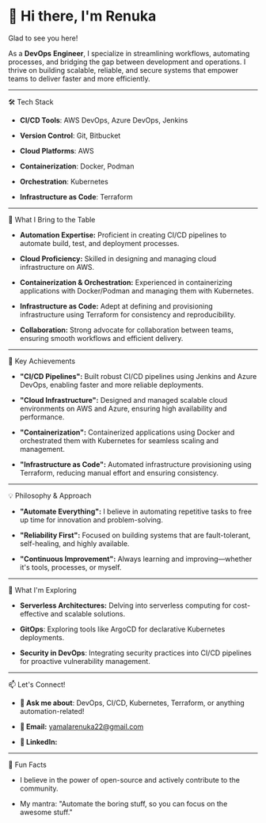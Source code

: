 # 👋 Hi there, I'm Renuka

Glad to see you here!



As a **DevOps** **Engineer**, I specialize in streamlining workflows, automating processes, and bridging the gap between development and operations. I thrive on building scalable, reliable, and secure systems that empower teams to deliver faster and more efficiently.

---

🛠️ Tech Stack



* **CI/CD Tools**: AWS DevOps, Azure DevOps, Jenkins

* **Version Control**: Git, Bitbucket

* **Cloud Platforms**: AWS

* **Containerization**: Docker, Podman

* **Orchestration**: Kubernetes

* **Infrastructure as Code**: Terraform
---


🌟 What I Bring to the Table



* **Automation Expertise:** Proficient in creating CI/CD pipelines to automate build, test, and deployment processes.

* **Cloud Proficiency:** Skilled in designing and managing cloud infrastructure on AWS.

* **Containerization & Orchestration:** Experienced in containerizing applications with Docker/Podman and managing them with Kubernetes.

* **Infrastructure as Code:** Adept at defining and provisioning infrastructure using Terraform for consistency and reproducibility.

* **Collaboration:** Strong advocate for collaboration between teams, ensuring smooth workflows and efficient delivery.

---

🚀 Key Achievements




* **"CI/CD Pipelines":** Built robust CI/CD pipelines using Jenkins and Azure DevOps, enabling faster and more reliable deployments.

* **"Cloud Infrastructure":** Designed and managed scalable cloud environments on AWS and Azure, ensuring high availability and performance.

* **"Containerization":** Containerized applications using Docker and orchestrated them with Kubernetes for seamless scaling and management.

* **"Infrastructure as Code":** Automated infrastructure provisioning using Terraform, reducing manual effort and ensuring consistency.
---

💡 Philosophy & Approach




* **"Automate Everything":** I believe in automating repetitive tasks to free up time for innovation and problem-solving.

* **"Reliability First":** Focused on building systems that are fault-tolerant, self-healing, and highly available.

* **"Continuous Improvement":** Always learning and improving—whether it's tools, processes, or myself.

---

🌱 What I'm Exploring




* **Serverless Architectures:** Delving into serverless computing for cost-effective and scalable solutions.

* **GitOps**: Exploring tools like ArgoCD for declarative Kubernetes deployments.

* **Security in DevOps**: Integrating security practices into CI/CD pipelines for proactive vulnerability management.

---
📫 Let's Connect!



* **💬 Ask me about**: DevOps, CI/CD, Kubernetes, Terraform, or anything automation-related!

* **📧 Email:** yamalarenuka22@gmail.com

* **🔗 LinkedIn:**

---
🎯 Fun Facts



* I believe in the power of open-source and actively contribute to the community.

* My mantra: "Automate the boring stuff, so you can focus on the awesome stuff."
